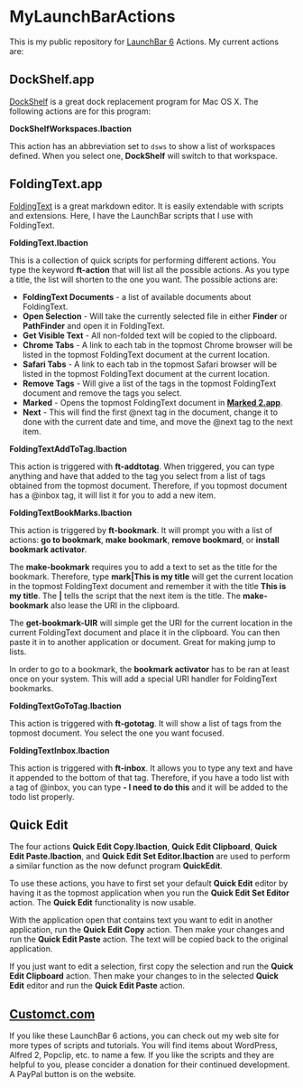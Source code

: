 MyLaunchBarActions
==================

This is my public repository for [LaunchBar 6](http://www.obdev.at/) Actions. My current actions are:

DockShelf.app
---

[DockShelf](http://www.thealchemistguild.com/dockshelf/) is a great dock replacement program for Mac OS X. The following actions are for this program:

**DockShelfWorkspaces.lbaction**

This action has an abbreviation set to `dsws` to show a list of workspaces defined. When you select one, **DockShelf** will switch to that workspace.

FoldingText.app
---

[FoldingText](foldingtext.com) is a great markdown editor. It is easily extendable with scripts and extensions. Here, I have the LaunchBar scripts that I use with FoldingText.

**FoldingText.lbaction**

This is a collection of quick scripts for performing different actions. You type the keyword **ft-action** that will list all the possible actions. As you type a title, the list will shorten to the one you want. The possible actions are:

- **FoldingText Documents** - a list of available documents about FoldingText.
- **Open Selection** - Will take the currently selected file in either **Finder** or **PathFinder** and open it in FoldingText.
- **Get Visible Text** - All non-folded text will be copied to the clipboard.
- **Chrome Tabs** - A link to each tab in the topmost Chrome browser will be listed in the topmost FoldingText document at the current location.
- **Safari Tabs** - A link to each tab in the topmost Safari browser will be listed in the topmost FoldingText document at the current location.
- **Remove Tags** - Will give a list of the tags in the topmost FoldingText document and remove the tags you select.
- **Marked** - Opens the topmost FoldingText document in **[Marked 2.app]()**.
- **Next** - This will find the first @next tag in the document, change it to done with the current date and time, and move the @next tag to the next item.

**FoldingTextAddToTag.lbaction**

This action is triggered with **ft-addtotag**. When triggered, you can type anything and have that added to the tag you select from a list of tags obtained from the topmost document. Therefore, if you topmost document has a @inbox tag, it will list it for you to add a new item. 

**FoldingTextBookMarks.lbaction**

This action is triggered by **ft-bookmark**. It will prompt you with a list of actions: **go to bookmark**, **make bookmark**, **remove bookmard**, or **install bookmark activator**. 

The **make-bookmark** requires you to add a text to set as the title for the bookmark. Therefore, type **mark|This is my title** will get the current location in the topmost FoldingText document and remember it with the title **This is my title**. The **|** tells the script that the next item is the title.  The **make-bookmark** also lease the URI in the clipboard.

The **get-bookmark-UIR** will simple get the URI for the current location in the current FoldingText document and place it in the clipboard. You can then paste it in to another application or document. Great for making jump to lists.

In order to go to a bookmark, the **bookmark activator** has to be ran at least once on your system. This will add a special URI handler for FoldingText bookmarks.

**FoldingTextGoToTag.lbaction**

This action is triggered with **ft-gototag**. It will show a list of tags from the topmost document. You select the one you want focused.

**FoldingTextInbox.lbaction**

This action is triggered with **ft-inbox**. It allows you to type any text and have it appended to the bottom of that tag. Therefore, if you have a todo list with a tag of @inbox, you can type **- I need to do this** and it will be added to the todo list properly.

Quick Edit
---

The four actions **Quick Edit Copy.lbaction**, **Quick Edit Clipboard**, **Quick Edit Paste.lbaction**, and **Quick Edit Set Editor.lbaction** are used to perform a similar function as the now defunct program **QuickEdit**. 

To use these actions, you have to first set your default **Quick Edit** editor by having it as the topmost application when you run the **Quick Edit Set Editor** action. The **Quick Edit** functionality is now usable.

With the application open that contains text you want to edit in another application, run the **Quick Edit Copy** action. Then make your changes and run the **Quick Edit Paste** action. The text will be copied back to the original application.

If you just want to edit a selection, first copy the selection and run the **Quick Edit Clipboard** action. Then make your changes to in the selected **Quick Edit** editor and  run the **Quick Edit Paste** action.

[Customct.com](http://customct.com)
---

If you like these LaunchBar 6 actions, you can check out my web site for more types of scripts and tutorials. You will find items about WordPress, Alfred 2, Popclip, etc. to name a few. If you like the scripts and they are helpful to you, please concider a donation for their continued development. A PayPal button is on the website.